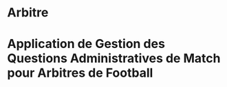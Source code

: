# Arbitre
# Application de Gestion des Questions Administratives de Match pour Arbitres de Football
